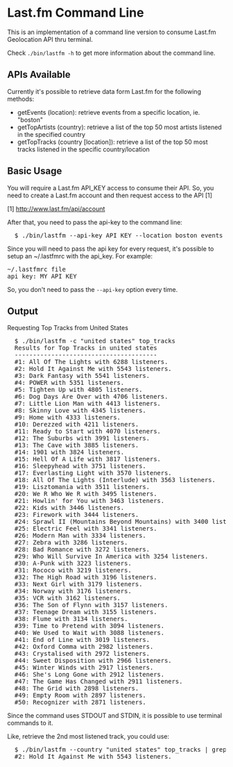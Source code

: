 Last.fm Command Line
====================

This is an implementation of a command line version to consume Last.fm
Geolocation API thru terminal.

Check `./bin/lastfm -h` to get more information about the command line.

APIs Available
--------------

Currently it's possible to retrieve data form Last.fm for the following
methods:

* getEvents (location): retrieve events from a specific location, ie. "boston"
* getTopArtists (country): retrieve a list of the top 50 most artists listened
  in the specified country
* getTopTracks (country [location]): retrieve a list of the top 50 most tracks
  listened in the specific country/location

Basic Usage
-----------

You will require a Last.fm API_KEY access to consume their API. So, you need to
create a Last.fm account and then request access to the API [1]

[1] http://www.last.fm/api/account

After that, you need to pass the api-key to the command line:

<pre>
  $ ./bin/lastfm --api-key API_KEY --location boston events
</pre>

Since you will need to pass the api key for every request, it's possible to
setup an ~/.lastfmrc with the api_key. For example:

<pre>
~/.lastfmrc file
api_key: MY_API_KEY
</pre>

So, you don't need to pass the `--api-key` option every time.

Output
------

Requesting Top Tracks from United States

<pre>
  $ ./bin/lastfm -c "united states" top_tracks
  Results for Top Tracks in united states
  ---------------------------------------
  #1: All Of The Lights with 6288 listeners.
  #2: Hold It Against Me with 5543 listeners.
  #3: Dark Fantasy with 5541 listeners.
  #4: POWER with 5351 listeners.
  #5: Tighten Up with 4805 listeners.
  #6: Dog Days Are Over with 4706 listeners.
  #7: Little Lion Man with 4413 listeners.
  #8: Skinny Love with 4345 listeners.
  #9: Home with 4333 listeners.
  #10: Derezzed with 4211 listeners.
  #11: Ready to Start with 4070 listeners.
  #12: The Suburbs with 3991 listeners.
  #13: The Cave with 3885 listeners.
  #14: 1901 with 3824 listeners.
  #15: Hell Of A Life with 3817 listeners.
  #16: Sleepyhead with 3751 listeners.
  #17: Everlasting Light with 3570 listeners.
  #18: All Of The Lights (Interlude) with 3563 listeners.
  #19: Lisztomania with 3511 listeners.
  #20: We R Who We R with 3495 listeners.
  #21: Howlin' for You with 3463 listeners.
  #22: Kids with 3446 listeners.
  #23: Firework with 3444 listeners.
  #24: Sprawl II (Mountains Beyond Mountains) with 3400 listeners.
  #25: Electric Feel with 3341 listeners.
  #26: Modern Man with 3334 listeners.
  #27: Zebra with 3286 listeners.
  #28: Bad Romance with 3272 listeners.
  #29: Who Will Survive In America with 3254 listeners.
  #30: A-Punk with 3223 listeners.
  #31: Rococo with 3219 listeners.
  #32: The High Road with 3196 listeners.
  #33: Next Girl with 3179 listeners.
  #34: Norway with 3176 listeners.
  #35: VCR with 3162 listeners.
  #36: The Son of Flynn with 3157 listeners.
  #37: Teenage Dream with 3155 listeners.
  #38: Flume with 3134 listeners.
  #39: Time to Pretend with 3094 listeners.
  #40: We Used to Wait with 3088 listeners.
  #41: End of Line with 3019 listeners.
  #42: Oxford Comma with 2982 listeners.
  #43: Crystalised with 2972 listeners.
  #44: Sweet Disposition with 2966 listeners.
  #45: Winter Winds with 2917 listeners.
  #46: She's Long Gone with 2912 listeners.
  #47: The Game Has Changed with 2911 listeners.
  #48: The Grid with 2898 listeners.
  #49: Empty Room with 2897 listeners.
  #50: Recognizer with 2871 listeners.
</pre>

Since the command uses STDOUT and STDIN, it is possible to use terminal commands
to it.

Like, retrieve the 2nd most listened track, you could use:

<pre>
  $ ./bin/lastfm --country "united states" top_tracks | grep "#2"
  #2: Hold It Against Me with 5543 listeners.
</pre>
